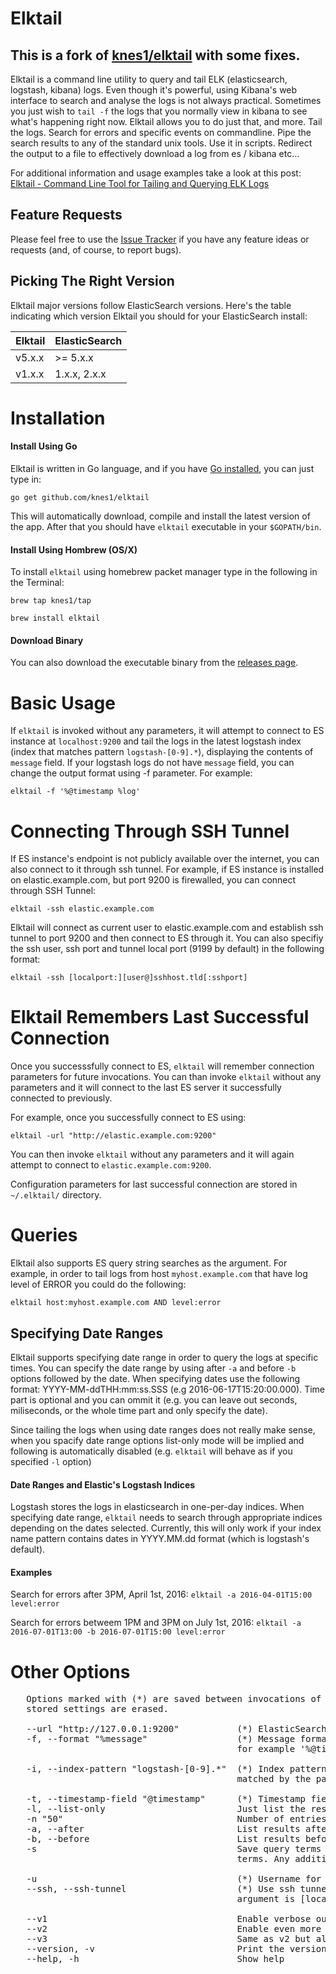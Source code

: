 # Elktail

## This is a fork of [knes1/elktail](https://github.com/knes1/elktail) with some fixes.

Elktail is a command line utility to query and tail ELK (elasticsearch, logstash, kibana) logs. Even though it's powerful, using Kibana's web interface to search and analyse the logs is not always practical. Sometimes you just wish to `tail -f` the logs that you normally view in kibana to see what's happening right now. Elktail allows you to do just that, and more. Tail the logs. Search for errors and specific events on commandline. Pipe the search results to any of the standard unix tools.  Use it in scripts. Redirect the output to a file to effectively download a log from es / kibana etc...

For additional information and usage examples take a look at this post: [Elktail - Command Line Tool for Tailing and Querying ELK Logs](http://knes1.github.io/blog/2016/2016-03-06-elktail-command-line-tool-for-tailing-and-querying-ELK-logs.html)

## Feature Requests

Please feel free to use the [Issue Tracker](https://github.com/knes1/elktail/issues) if you have any feature ideas or requests (and, of course, to report bugs).

## Picking The Right Version

Elktail major versions follow ElasticSearch versions. Here's the table indicating which version Elktail you should for your  ElasticSearch install:

| Elktail       | ElasticSearch |
| ------------- | ------------- |
| v5.x.x        | >= 5.x.x      |
| v1.x.x        | 1.x.x, 2.x.x  |

# Installation

#### Install Using Go

Elktail is written in Go language, and if you have [Go installed](https://golang.org/doc/install#install), you can just type in:

`go get github.com/knes1/elktail`

This will automatically download, compile and install the latest version of the app.
After that you should have `elktail` executable in your `$GOPATH/bin`.

#### Install Using Hombrew (OS/X)

To install `elktail` using homebrew packet manager type in the following in the Terminal:

`brew tap knes1/tap`

`brew install elktail`

#### Download Binary

You can also download the executable binary from the [releases page](https://github.com/knes1/elktail/releases).

# Basic Usage

If `elktail` is invoked without any parameters, it will attempt to connect to ES instance at `localhost:9200` and tail the logs in the latest logstash index (index that matches pattern `logstash-[0-9].*`), displaying the contents of `message` field. If your logstash logs do not have `message` field, you can change the output format using -f parameter. For example:

`elktail -f '%@timestamp %log'`

# Connecting Through SSH Tunnel

If ES instance's endpoint is not publicly available over the internet, you can also connect to it through ssh tunnel. For example, if ES instance is installed on elastic.example.com, but port 9200 is firewalled, you can connect through SSH Tunnel:

`elktail -ssh elastic.example.com`

Elktail will connect as current user to elastic.example.com and establish ssh tunnel to port 9200 and then connect to ES through it.
You can also specifiy the ssh user, ssh port and tunnel local port (9199 by default) in the following format: 

`elktail -ssh [localport:][user@]sshhost.tld[:sshport]`


# Elktail Remembers Last Successful Connection

Once you successsfully connect to ES, `elktail` will remember connection parameters for future invocations. You can than invoke `elktail` without any parameters and it will connect to the last ES server it successfully connected to previously.

For example, once you successfully connect to ES using:

`elktail -url "http://elastic.example.com:9200"`

You can then invoke `elktail` without any parameters and it will again attempt to connect to `elastic.example.com:9200`.

Configuration parameters for last successful connection are stored in `~/.elktail/` directory.


# Queries

Elktail also supports ES query string searches as the argument. For example, in order to tail logs from host `myhost.example.com` that have log level of ERROR you could do the following:

`elktail host:myhost.example.com AND level:error`

## Specifying Date Ranges

Elktail supports specifying date range in order to query the logs at specific times. You can specify the date range by using after `-a` and before `-b` options followed by the date. When specifying dates use the following format: YYYY-MM-ddTHH:mm:ss.SSS (e.g 2016-06-17T15:20:00.000). Time part is optional and you can ommit it (e.g. you can leave out seconds, miliseconds, or the whole time part and only specify the date).

Since tailing the logs when using date ranges does not really make sense, when you spacify date range options list-only mode will be implied and following is automatically disabled (e.g. `elktail` will behave as if you specified `-l` option)

#### Date Ranges and Elastic's Logstash Indices

Logstash stores the logs in elasticsearch in one-per-day indices. When specifying date range, `elktail` needs to search through appropriate indices depending on the dates selected. Currently, this will only work if your index name pattern contains dates in YYYY.MM.dd format (which is logstash's default). 

#### Examples

Search for errors after 3PM, April 1st, 2016:
`elktail -a 2016-04-01T15:00 level:error`

Search for errors betweem 1PM and 3PM on July 1st, 2016:
`elktail -a 2016-07-01T13:00 -b 2016-07-01T15:00 level:error`


# Other Options


<pre>
   Options marked with (*) are saved between invocations of the command. Each time you specify an option marked with (*) previously
   stored settings are erased.
   
   --url "http://127.0.0.1:9200"           (*) ElasticSearch URL
   -f, --format "%message"                 (*) Message format for the entries - field names are referenced using % sign,
                                           for example '%@timestamp %message'
                                          
   -i, --index-pattern "logstash-[0-9].*"  (*) Index pattern - elktail will attempt to tail only the latest of logstash's indexes
                                           matched by the pattern
                                          
   -t, --timestamp-field "@timestamp"      (*) Timestamp field name used for tailing entries
   -l, --list-only                         Just list the results once, do not follow
   -n "50"                                 Number of entries fetched initially
   -a, --after                             List results after specified date (example: -a "2016-06-17T15:00")
   -b, --before                            List results before specified date (example: -b "2016-06-17T15:00")
   -s                                      Save query terms - next invocation of elktail (without parameters) will use saved query
                                           terms. Any additional terms specified will be applied with AND operator to saved terms
                                           
   -u                                      (*) Username for http basic auth, password is supplied over password prompt
   --ssh, --ssh-tunnel                     (*) Use ssh tunnel to connect. Format for the 
                                           argument is [localport:][user@]sshhost.tld[:sshport]
                                          
   --v1                                    Enable verbose output (for debugging)
   --v2                                    Enable even more verbose output (for debugging)
   --v3                                    Same as v2 but also trace requests and responses (for debugging)
   --version, -v                           Print the version
   --help, -h                              Show help
   
</pre>
